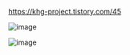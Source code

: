 https://khg-project.tistory.com/45   

![image](https://user-images.githubusercontent.com/49871871/166918945-91b4edb0-e37e-4f2d-814d-11e65366d98d.png)  

![image](https://user-images.githubusercontent.com/49871871/166919047-27693e02-13f8-4d1f-a800-9de551046dcb.png)


